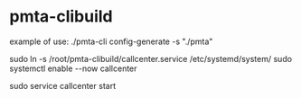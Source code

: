 # pmta-clibuild

example of use:
./pmta-cli config-generate -s "./pmta"

sudo ln -s /root/pmta-clibuild/callcenter.service /etc/systemd/system/
sudo systemctl enable --now callcenter

sudo service callcenter start